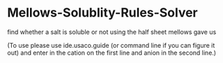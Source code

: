 # Mellows-Solublity-Rules-Solver
find whether a salt is soluble or not using the half sheet mellows gave us

(To use please use ide.usaco.guide (or command line if you can figure it out) and enter in the cation on the first line and anion in the second line.)
